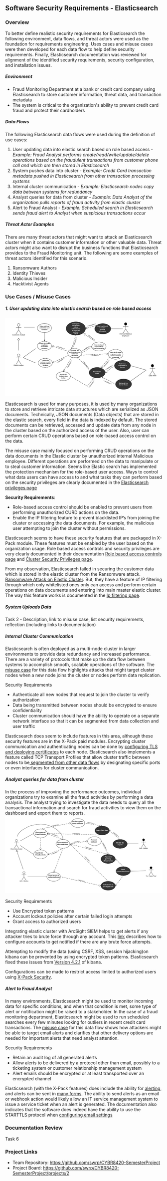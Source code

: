 ## Software Security Requirements - Elasticsearch


### Overview
To better define realistic security requirements for Elasticsearch the following environment, data flows, and threat actors were used as the foundation for requirements engineering.  Uses cases and misuse cases were then developed for each data flow to help define security requirements.  Finally, Elasticsearch documentation was reviewed for alignment of the identified security requirements, security configuration, and installation issues.

##### Environment 
* Fraud Monitoring Department at a bank or credit card company using Elasticsearch to store customer information, threat data, and transaction metadata
* The system is critical to the organization's ability to prevent credit card fraud and protect their cardholders

##### Data Flows
The following Elasticsearch data flows were used during the definition of use cases:
1. User updating data into elastic search based on role based access - *Example: Fraud Analyst performs create/read/write/update/delete operations based on the fraudulent transactions from customer phone call and which are then stored in Elasticsearch*
2. System pushes data into cluster - *Example: Credit Card transaction metadata pushed in Elasticsearch from other transaction processing systems*
3. Internal cluster communication - *Example: Elasticsearch nodes copy data between systems for redundancy*
4. Analyst queries for data from cluster - *Example: Data Analyst of the organization pulls reports of fraud activity from elastic cluster*
5. Alert to Fraud Analyst - *Example: Scheduled search in Elasticsearch sends fraud alert to Analyst when suspicious transactions occur*

##### Threat Actor Examples
There are many threat actors that might want to attack an Elasticsearch cluster when it contains customer information or other valuable data.  Threat actors might also want to disrupt the business functions that Elasticsearch provides to the Fraud Monitoring unit.  The following are some examples of threat actors identified for this scenario.
1. Ransomware Authors
2. Identity Thieves
3. Malicious Insider
4. Hacktivist Agents

### Use Cases / Misuse Cases

##### 1. User updating data into elastic search based on role based access
![Privileges for accessing data](https://github.com/swrp/CYBR8420-SemesterProject/blob/maddagadanew/Misuse%20Cases/Misuse%20Case_Controlling%20Data%20Access%20and%20Actions%20on%20data_ORIGINAL.png)

Elasticsearch is used for many purposes, it is used by many organizations to store and retrieve intricate data structures which are serialized as JSON documents. Technically, JSON documents (Data objects) that are stored in the elastic search, every field in the data is indexed by default. The stored documents can be retrieved, accessed and update data from any node in the cluster based on the authorized access of the user. Also, user can perform certain CRUD operations based on role-based access control on the data.

The misuse case mainly focused on performing CRUD operations on the data documents in the Elastic cluster by unauthorized internal Malicious employee. Different operations are performed on the data to manipulate or to steal customer information. Seems like Elastic search has implemented the protection mechanism for the role-based user access. Ways to control what data users can have access to and what tasks they can perform based on the security privileges are clearly documented in the [Elasticsearch privileges page](https://www.elastic.co/guide/en/elastic-stack-overview/6.4/security-privileges.html)

**Security Requirements**:
* Role-based access control should be enabled to prevent users from performing unauthorized CURD actions on the data.
* Enable the IP filtering feature to prevent blacklisted IP’s from joining the cluster or accessing the data documents. For example, the malicious user attempting to join the cluster without permissions.

Elasticsearch seems to have these security features that are packaged in X-Pack module. These features must be enabled by the user based on the organization usage. Role based access controls and security privileges are very clearly documented in their documentation [Role based access controls page](https://www.elastic.co/guide/en/elastic-stack-overview/6.4/authorization.html) and [Cluster Security Privileges page](https://www.elastic.co/guide/en/elastic-stack-overview/6.4/security-privileges.html). 

From my observation, Elasticsearch failed in securing the customer data which is stored in the elastic cluster from the Ransomware attack. [Ransomware Attack on Elastic Cluster](https://www.zdnet.com/article/elasticsearch-ransomware-attacks-now-number-in-the-thousands/). But, they have a feature of IP filtering through which only whitelisted ones only can access and perform certain operations on data documents and entering into main master elastic cluster. The way this feature works is documented in the [Ip filtering page](https://www.elastic.co/guide/en/elastic-stack-overview/6.4/ip-filtering.html).


##### System Uploads Data
Task 2 - Description, link to misuse case, list security requirements, reflection (including links to documentation)  

##### Internal Cluster Communication
Elasticsearch is often deployed as a multi-node cluster in larger environments to provide data redundancy and increased performance.  There are a variety of protocols that make up the data flow between systems to accomplish smooth, scalable operations of the software.  The [misuse case](https://github.com/swrp/CYBR8420-SemesterProject/blob/master/Misuse%20Cases/Misuse%20Case_Elasticsearch_Cluster%20Communication.jpg) for this data flow highlights attacks that might target cluster nodes when a new node joins the cluster or  nodes perform data replication.  

Security Requirements
* Authenticate all new nodes that request to join the cluster to verify authorization
* Data being transmitted between nodes should be encrypted to ensure confidentiality
* Cluster communication should have the ability to operate on a separate network interface so that it can be segmented from data collection and user traffic

Elasticsearch does seem to include features in this area, although these security features are in the X-Pack paid modules.  Encrypting cluster communication and authenticating nodes can be done by [configuring TLS and deploying certificates](https://www.elastic.co/guide/en/elasticsearch/reference/6.4/configuring-tls.html#tls-transport) to each node.  Elasticsearch also implements a feature called TCP Transport Profiles that allow cluster traffic between nodes to be[ segmented from other data flows](https://www.elastic.co/guide/en/elasticsearch/reference/6.4/separating-node-client-traffic.html) by designating specific ports or even interfaces for cluster communication.


#####  Analyst queries for data from cluster
In the process of improving the performance outcomes, individual organizations try to examine all the fraud activities by performing a data analysis. The analyst trying to investigate the data needs to query all the transactional information and search for fraud activities to view them on the dashboard and export them to reports. 
![Mis-use case](https://github.com/swrp/CYBR8420-SemesterProject/blob/swrp/Misuse%20Cases/AnalystQueryData.jpeg) 

Security Requirements
* Use Encrypted token patterns
* Account lockout policies after certain failed login attempts
* Grant access to authorized users 

Integrating elastic cluster with ArcSight SIEM helps to get alerts if any attacker tries to brute force through any account. 
This [link](https://www.elastic.co/blog/integrating-elasticsearch-with-arcsight-siem-part-4) describes how to configure accounts to get notified if there are any brute force attempts.  

Attempting to modify the data (using CSRF, XSS, session hijacking)on kibana can be prevented by using encrypted token patterns. Elasticsearch fixed these issues from
[Version 4.2.1](https://www.elastic.co/blog/kibana-4-2-1-and-4-1-3) of kibana.

Configurations can be made to restrict access limited to authorized users using
[X-Pack Security](https://www.elastic.co/guide/en/elastic-stack-overview/current/setting-up-authentication.html). 
##### Alert to Fraud Analyst
In many environments, Elasticsearch might be used to monitor incoming data for specific conditions, and when that condition is met, some type of alert or notification might be raised to a stakeholder.  In the case of a fraud monitoring department, Elasticsearch might be used to run scheduled searches every few minutes looking for outliers in recent credit card transactions.  The [misuse case](https://github.com/swrp/CYBR8420-SemesterProject/blob/master/Misuse%20Cases/Misuse%20Case_Elasticsearch_Alerting.jpg) for this data flow shows how attackers might be able to target email alerts and clarifies that other delivery options are needed for important alerts that need analyst attention.

Security Requirements
* Retain an audit log of all generated alerts
* Allow alerts to be delivered by a protocol other than email, possibly to a ticketing system or customer relationship management system
* Alert emails should be encrypted or at least transported over an encrypted channel

Elasticsearch (with the X-Pack features) does include the ability for [alerting](https://www.elastic.co/guide/en/elastic-stack-overview/current/xpack-alerting.html), and alerts can be sent in [many forms](https://www.elastic.co/guide/en/elastic-stack-overview/current/actions.html).  The ability to send alerts as an email or webhook action would likely allow an IT service management system to issue a service ticket when an alert is generated.  The documentation also indicates that the software does indeed have the ability to use the STARTTLS protocol when [configuring email settings](https://www.elastic.co/guide/en/elastic-stack-overview/6.4/actions-email.html#configuring-email)

### Documentation Review
Task 6

### Project Links
* Team Repository: https://github.com/swrp/CYBR8420-SemesterProject
* Project Board: https://github.com/swrp/CYBR8420-SemesterProject/projects/2

